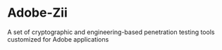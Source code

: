 # Adobe-Zii
A set of cryptographic and engineering-based penetration testing tools customized for Adobe applications

